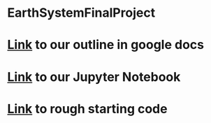 # EarthSystemFinalProject
# [Link](https://docs.google.com/document/d/1LurtyAq_NeBAnmNrYTT3M7ExA_n_Q12iAuOsPxxy0yc/edit?usp=sharing) to our outline in google docs

# [Link](https://colab.research.google.com/drive/1drCsC-nlJGuIeQzPCZR418KCtO8gSyHF?usp=sharing) to our Jupyter Notebook
# [Link](https://colab.research.google.com/drive/1lPxr3cLqc0AKSTrxk-PQLsK8gY_1tExy?usp=sharing) to rough starting code
